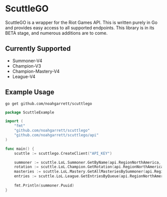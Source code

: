 # ScuttleGO

ScuttleGO is a wrapper for the Riot Games API. This is written purely in Go and provides easy access to all 
supported endpoints. This library is in its BETA stage, and numerous additions are to come.

## Currently Supported
- Summoner-V4
- Champion-V3
- Champion-Mastery-V4
- League-V4

## Example Usage
`go get github.com/noahgarrett/scuttlego`

```go
package ScuttleExample

import (
	"fmt"
	"github.com/noahgarrett/scuttlego"
	"github.com/noahgarrett/scuttlego/api"
)

func main() {
	scuttle := scuttlego.CreateClient("API_KEY")

	summoner := scuttle.LoL.Summoner.GetByName(api.RegionNorthAmerica, "C9Beemo")
	rotation := scuttle.LoL.Champion.GetRotation(api.RegionNorthAmerica)
	masteries := scuttle.LoL.Mastery.GetAllMasteriesBySummoner(api.RegionNorthAmerica, "a5TZtZswIYxOelDN8yRvenmTmeDVNwBRUC01CZnnCP0uE3PrHlbjHbFAkQ")
	entries := scuttle.LoL.League.GetEntriesByQueue(api.RegionNorthAmerica, "RANKED_SOLO_5x5", "BRONZE", "I", "1")
	
	fmt.Println(summoner.Puuid)
}
```
